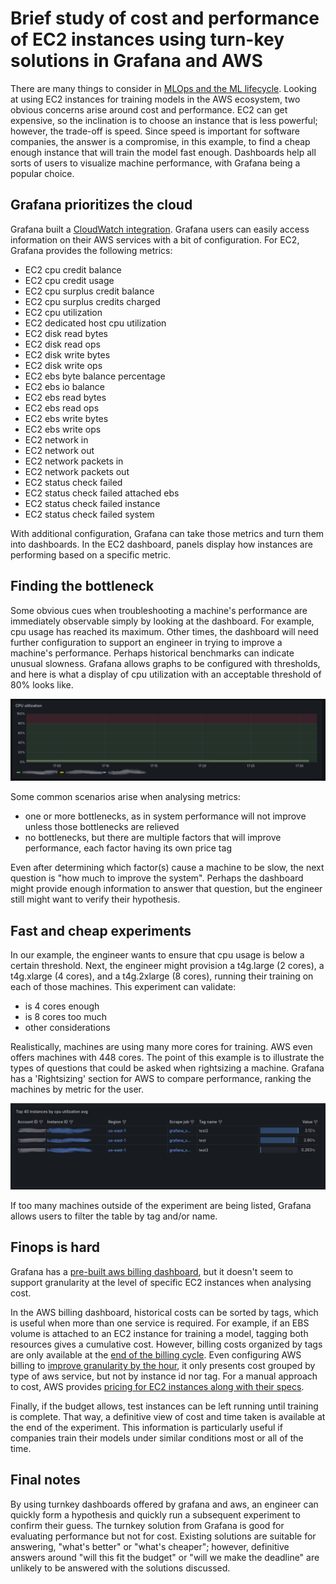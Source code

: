 # Brief study of cost and performance of EC2 instances using turn-key solutions in Grafana and AWS

There are many things to consider in [MLOps and the ML lifecycle](https://aws.amazon.com/what-is/mlops/). Looking at using EC2 instances for training models in the AWS ecosystem, two obvious concerns arise around cost and performance. EC2 can get expensive, so the inclination is to choose an instance that is less powerful; however, the trade-off is speed. Since speed is important for software companies, the answer is a compromise, in this example, to find a cheap enough instance that will train the model fast enough. Dashboards help all sorts of users to visualize machine performance, with Grafana being a popular choice.

## Grafana prioritizes the cloud

Grafana built a [CloudWatch integration](https://grafana.com/blog/2021/11/17/2021/11/17/grafana-aws-cloudwatch-integration/). Grafana users can easily access information on their AWS services
with a bit of configuration. For EC2, Grafana provides the following metrics:
- EC2 cpu credit balance
- EC2 cpu credit usage
- EC2 cpu surplus credit balance
- EC2 cpu surplus credits charged
- EC2 cpu utilization
- EC2 dedicated host cpu utilization
- EC2 disk read bytes
- EC2 disk read ops
- EC2 disk write bytes
- EC2 disk write ops
- EC2 ebs byte balance percentage
- EC2 ebs io balance
- EC2 ebs read bytes
- EC2 ebs read ops
- EC2 ebs write bytes
- EC2 ebs write ops
- EC2 network in
- EC2 network out
- EC2 network packets in
- EC2 network packets out
- EC2 status check failed
- EC2 status check failed attached ebs
- EC2 status check failed instance
- EC2 status check failed system

With additional configuration, Grafana can take those metrics and turn them into dashboards. In the EC2 dashboard, panels display how instances are performing based on a specific metric.

## Finding the bottleneck

Some obvious cues when troubleshooting a machine's performance are immediately observable simply by looking at the dashboard. For example, cpu usage has reached its maximum. Other times, the dashboard will need further configuration to support an engineer in trying to improve a machine's performance. Perhaps historical benchmarks can indicate unusual slowness. Grafana allows graphs to be configured with thresholds, and here is what a display of cpu utilization with an acceptable threshold of 80% looks like.

![cpu utilization](threshold.png)

Some common scenarios arise when analysing metrics:
- one or more bottlenecks, as in system performance will not improve unless those bottlenecks are relieved
- no bottlenecks, but there are multiple factors that will improve performance, each factor having its own price tag

Even after determining which factor(s) cause a machine to be slow, the next question is "how much to improve the system". Perhaps the dashboard might provide enough information to answer that question, but the engineer still might want to verify their hypothesis.

## Fast and cheap experiments

In our example, the engineer wants to ensure that cpu usage is below a certain threshold. Next, the engineer might provision a t4g.large (2 cores), a t4g.xlarge (4 cores), and a t4g.2xlarge (8 cores), running their training on each of those machines. This experiment can validate:
- is 4 cores enough
- is 8 cores too much
- other considerations

Realistically, machines are using many more cores for training. AWS even offers machines with 448 cores. The point of this example is to illustrate the types of questions that could be asked when rightsizing a machine. Grafana has a 'Rightsizing' section for AWS to compare performance, ranking the machines by metric for the user.

![rightsize](rightsize.png)

If too many machines outside of the experiment are being listed, Grafana allows users to filter the table by tag and/or name.

## Finops is hard

Grafana has a [pre-built aws billing dashboard](https://grafana.com/docs/grafana-cloud/monitor-infrastructure/monitor-cloud-provider/aws/cloudwatch-metrics/metric-dashboards/aws-billing-dashboard/), but it doesn't seem to support granularity at the level of specific EC2 instances when analysing cost.

In the AWS billing dashboard, historical costs can be sorted by tags, which is useful when more than one service is required. For example, if an EBS volume is attached to an EC2 instance for training a model, tagging both resources gives a cumulative cost. However, billing costs organized by tags are only available at the [end of the billing cycle](https://docs.aws.amazon.com/awsaccountbilling/latest/aboutv2/cost-alloc-tags.html). Even configuring AWS billing to [improve granularity by the hour](https://docs.aws.amazon.com/cost-management/latest/userguide/ce-granular-data.html), it only presents cost grouped by type of aws service, but not by instance id nor tag. For a manual approach to cost, AWS provides [pricing for EC2 instances along with their specs](https://aws.amazon.com/EC2/pricing/on-demand/).

Finally, if the budget allows, test instances can be left running until training is complete. That way, a definitive view of cost and time taken is available at the end of the experiment. This information is particularly useful if companies train their models under similar conditions most or all of the time.

## Final notes

By using turnkey dashboards offered by grafana and aws, an engineer can quickly form a hypothesis and quickly run a subsequent experiment to confirm their guess. The turnkey solution from Grafana is good for evaluating performance but not for cost. Existing solutions are suitable for answering, "what's better" or "what's cheaper"; however, definitive answers around "will this fit the budget" or "will we make the deadline" are unlikely to be answered with the solutions discussed.
